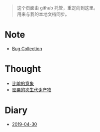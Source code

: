> 这个页面由 github 托管，重定向到这里。  
> 用来与我的本地文档同步。

# Note
- [Bug Collection](./note/BugCollection.md)

# Thought
- [比喻的意象](./thought/比喻的意象.md)
- [罂粟的次生代谢产物](./thought/罂粟的次生代谢产物.md)

# Diary
- [2019-04-30](./diary/19-04-30.md)
